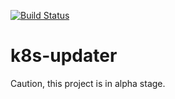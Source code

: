 [![Build Status](https://travis-ci.org/sabakaio/k8s-updater.svg?branch=master)](https://travis-ci.org/sabakaio/k8s-updater)

# k8s-updater

Caution, this project is in alpha stage.
